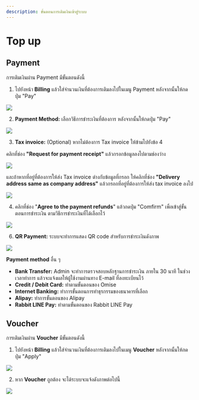 ```yaml
---
description: ขั้นตอนการเติมเงินเข้าสู่ระบบ
---
```


# Top up

## Payment

การเติมเงินผ่าน Payment มีขั้นตอนดังนี้

1. ไปยังหน้า **Billing** แล้วใส่จำนวนเงินที่ต้องการเติมลงไปในเมนู Payment หลังจากนั้นให้กดปุ่ม "Pay"    

![](../.gitbook/assets/fn-customer-portal-dev-nipacloud-dev.png)

2. **Payment Method:** เลือกวิธีการชำระเงินที่ต้องการ หลังจากนั้นให้กดปุ่ม "Pay"

![](../.gitbook/assets/payment-ui-dev.nipa.cloud_payments_238ffb28f6524b7699b6.png)

3. **Tax invoice:** \(Optional\) หากไม่ต้องการ Tax invoice ให้ข้ามไปยังข้อ 4

คลิกที่ช่อง **"Request for payment receipt"** แล้วกรอกข้อมูลลงไปตามช่องว่าง

![](../.gitbook/assets/payment-ui-dev.nipa.cloud_payments_238ffb28f6524b7699b6-32.png)

และถ้าหากที่อยู่ที่ต้องการให้ส่ง Tax invoice ต่างกับข้อมูลที่กรอก ให้คลิกที่ช่อง **"Delivery address same as company address"** แล้วกรอกที่อยู่ที่ต้องการให้ส่ง tax invoice ลงไป

![](../.gitbook/assets/payment-ui-dev.nipa.cloud_payments_238ffb28f6524b7699b6-33.png)

4. คลิกที่ช่อง "**Agree to the payment refunds**" แล้วกดปุ่ม "Comfirm" เพิ้อเข้าสู่ขั้นตอนการชำระเงิน ตามวิธีการชำระเงินที่ได้เลือกไว้  

![](../.gitbook/assets/payment-ui-dev.nipa.cloud_payments_238ffb28f6524b7699b6-33.png)

6. **QR Payment:**  ระบบจะทำการแสดง QR code สำหรับการชำระเงินดังภาพ    

![](../.gitbook/assets/payment-ui-dev-9.png)

**Payment method** อื่น ๆ

* **Bank Transfer:** Admin จะทำการตรวจสอบหลักฐานการชำระเงิน ภายใน 30 นาที ในช่วงเวลาทำการ แล้วจะแจ้งผลให้ผู้ใช้งานผ่านทาง E-mail ที่ลงทะเบียนไว้ 
* **Credit / Debit Card:** ทำตามขั้นตอนของ Omise 
* **Internet Banking:** ทำการขั้นตอนการทำธุรกรรมของธนาคารที่เลือก 
* **Alipay:** ทำการขั้นตอนของ Alipay 
* **Rabbit LINE Pay:** ทำตามขั้นตอนของ Rabbit LINE Pay 

## Voucher

การเติมเงินผ่าน **Voucher** มีขั้นตอนดังนี้

1. ไปยังหน้า **Billing** แล้วใส่จำนวนเงินที่ต้องการเติมลงไปในเมนู **Voucher** หลังจากนั้นให้กดปุ่ม "Apply"    

![](../.gitbook/assets/fn-customer-portal-dev-nipacloud-dev-1.png)

2. หาก **Voucher** ถูกต้อง จะได้ระบบจะแจ้งดังภาพต่อไปนี้

![](../.gitbook/assets/fn-customer-portal-dev-nipacloud-dev-2-1.png)



